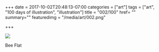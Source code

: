 +++
date = 2017-10-02T20:48:13-07:00
categories = ["art"]
tags = ["art", "100 days of illustration", "illustration"]
title = "002/100"
href= ""
summary=""
featuredimg = "/media/art/002.png"

+++

<img src="/media/art/002.png" />

Bee Flat
